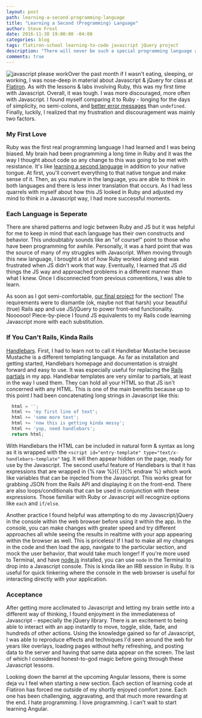 ```yaml
---
layout: post
path: learning-a-second-programming-language
title: "Learning a Second (Programming) Language"
author: Steve Frost
date: 2016-11-30 19:00:00 -04:00
categories: blog
tags: flatiron-school learning-to-code javascript jQuery project
description: "There will never be such a special programming language as your first. The quicker you realize that, the quicker you can move on and make yourself a more robust developer."
comments: true
---
```


![javascript please work](/img/blogs/jspleasework.jpg)Over the past month if I wasn't eating, sleeping, or working, I was nose-deep in material about Javascript & jQuery for class at [Flatiron](https://flatironschool.com). As with the lessons & labs involving Ruby, this was my first time with Javascript. Overall, it was tough. I was more discouraged, more often with Javascript. I found myself comparing it to Ruby - longing for the days of simplicity, no semi-colons, and [better error messages](https://www.sitepoint.com/ruby-error-handling-beyond-basics/) than `undefined`. Finally, luckily, I realized that my frustration and discouragement was mainly two factors.



### My First Love
Ruby was the first real programming language I had learned and I was being biased. My brain had been programming a long time in Ruby and it was the way I thought about code so any change to this was going to be met with resistance. It's like [learning a second language](https://www.babbel.com/en/magazine/10-stages-of-language-learning) in addition to your native tongue. At first, you'll convert everything to that native tongue and make sense of it. Then, as you mature in the language, you are able to think in both languages and there is less inner translation that occurs. As I had less quarrels with myself about how this JS looked in Ruby and adjusted my mind to think in a Javascript way, I had more successful moments.

### Each Language is Seperate
There are shared patterns and logic between Ruby and JS but it was helpful for me to keep in mind that each language has their own constructs and behavior. This undoubtably sounds like an "of course!" point to those who have been programming for awhile. Personally, it was a hard point that was the source of many of my struggles with Javascript. When moving through this new language, I brought a lot of *how* Ruby worked along and was frustrated when JS didn't work that way. Eventually, I learned that JS did things the JS way and approached problems in a different manner than what I knew. Once I disconnected from previous conventions, I was able to learn.

As soon as I got semi-comfortable, [our final project](https://learn.co/lessons/rails-js-assessment) for the section! The requirements were to dismantle (ok, maybe not that harsh) your beautiful (true) Rails app and use JS/jQuery to power front-end functionality. Noooooo! Piece-by-piece I found JS equivalents to my Rails code learning Javascript more with each substitution.

### If You Can't Rails, Kinda Rails
[Handlebars](http://handlebarsjs.com/). First, I had to learn not to call it Handlebar Mustache because Mustache is a different templating language. As far as installation and getting started, Handlebars homepage and documentation is straight forward and easy to use. It was especially useful for replacing the [Rails partials](https://richonrails.com/articles/partials-in-ruby-on-rails) in my app. Handlebar templates are very similar to partials, at least in the way I used them. They can hold all your HTML so that JS isn't concerned with any HTML. This is one of the main benefits because up to this point I had been concatenating long strings in Javascript like this:

```javascript
  html = '';
  html += 'my first line of text';
  html += 'some more text';
  html += 'now this is getting kinda messy';
  html += 'yup, need handlebars';
  return html;
```

With Handlebars the HTML can be included in natural form & syntax as long as it is wrapped with the `<script id="entry-template" type="text/x-handlebars-template"` tag. It will then appear hidden on the page, ready for use by the Javascript. The second useful feature of Handlebars is that it has expressions that are wrapped in {% raw %}{{ }}{% endraw %} which work like variables that can be injected from the Javascript. This works great for grabbing JSON from the Rails API and displaying it on the front-end. There are also loops/conditionals that can be used in conjunction with these expressions. Those familiar with Ruby or Javascript will recognize options like `each` and `if/else`.

Another practice I found helpful was attempting to do my Javascript/jQuery in the console within the web browser before using it within the app. In the console, you can make changes with greater speed and try different approaches all while seeing the results in realtime with your app appearing within the browser as well. This is priceless! If I had to make all my changes in the code and then load the app, navigate to the particular section, and mock the user behavior, that would take much longer! If you're more used to Terminal, and have [node.js](https://nodejs.org/en/) installed, you can use `node` in the Terminal to drop into a Javascript console. This is kinda like an IRB session in Ruby. It is useful for quick tinkering where the console in the web browser is useful for interacting directly with your application.

### Acceptance
After getting more acclimated to Javascript and letting my brain settle into a different way of thinking, I found enjoyment in the immediateness of Javascript - especially the jQuery library. There is an excitement to being able to interact with an app instantly to move, toggle, slide, fade, and hundreds of other actions. Using the knowledge gained so far of Javascript, I was able to reproduce effects and techniques I'd seen around the web for years like overlays, loading pages without hefty refreshing, and posting data to the server and having that same data appear on the screen. The last of which I considered honest-to-god magic before going through these Javascript lessons.

Looking down the barrel at the upcoming Angular lessons, there is some deja vu I feel when starting a new section. Each section of learning code at Flatiron has forced me outside of my shortly enjoyed comfort zone. Each one has been challenging, aggravating, and that much more rewarding at the end. I hate programming. I love programming. I can't wait to start learning Angular.
